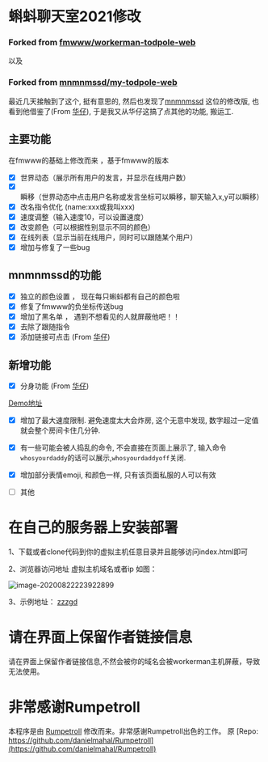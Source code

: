 # 蝌蚪聊天室2021修改 

### Forked from [fmwww/workerman-todpole-web](https://github.com/fmwww/workerman-todpole-web)
以及
### Forked from [mnmnmssd/my-todpole-web](https://github.com/mnmnmssd/my-todpole-web)

最近几天接触到了这个, 挺有意思的, 然后也发现了[mnmnmssd](https://github.com/mnmnmssd) 这位的修改版, 
也看到他借鉴了(From [华仔]( https://www.zjh336.cn/)), 于是我又从华仔这搞了点其他的功能, 搬运工.

## 主要功能

在fmwww的基础上修改而来 ，基于fmwww的版本

- [x] 世界动态（展示所有用户的发言，并显示在线用户数）
- [x]  瞬移（世界动态中点击用户名称或发言坐标可以瞬移，聊天输入x,y可以瞬移）
-  [x] 改名指令优化 (name:xxx或我叫xxx)
-  [x] 速度调整（输入速度10，可以设置速度）
-  [x] 改变颜色（可以根据性别显示不同的颜色）
-  [x] 在线列表（显示当前在线用户，同时可以跟随某个用户）
-  [x] 增加与修复了一些bug

## mnmnmssd的功能

-  [x] 独立的颜色设置 ， 现在每只蝌蚪都有自己的颜色啦
-  [x] 修复了fmwww的负坐标传送bug
-  [x] 增加了黑名单 ， 遇到不想看见的人就屏蔽他吧！！
-  [x] 去除了跟随指令
-  [x] 添加链接可点击  (From [华仔]( https://www.zjh336.cn/))

## 新增功能
- [x] 分身功能  (From [华仔]( https://www.zjh336.cn/))

[Demo地址](http://zzzgd.info/kedou/)

- [x] 增加了最大速度限制. 避免速度太大会炸房, 这个无意中发现, 数字超过一定值就会整个房间卡住几分钟.
- [x] 有一些可能会被人捣乱的命令, 不会直接在页面上展示了, 输入命令`whosyourdaddy`的话可以展示,`whosyourdaddyoff`关闭.
- [x] 增加部分表情emoji, 和颜色一样, 只有该页面私服的人可以有效
- [ ] 其他


# 在自己的服务器上安装部署

1、下载或者clone代码到你的虚拟主机任意目录并且能够访问index.html即可

2、浏览器访问地址 虚拟主机域名或者ip 如图：

![image-20200822223922899](https://cdn.jsdelivr.net/gh/mnmnmssd/hexoBlogimg/blog/2020/image-20200822223922899.png)

3、示例地址：
[zzzgd](https://zzzgd.info/kedou/)
# 请在界面上保留作者链接信息

请在界面上保留作者链接信息,不然会被你的域名会被workerman主机屏蔽，导致无法使用。

# 非常感谢Rumpetroll

本程序是由 [Rumpetroll](http://rumpetroll.com/) 修改而来。非常感谢Rumpetroll出色的工作。
原 [Repo: https://github.com/danielmahal/Rumpetroll](https://github.com/danielmahal/Rumpetroll)
